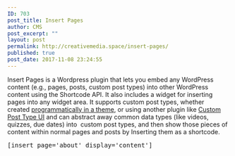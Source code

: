 ```yaml
---
ID: 703
post_title: Insert Pages
author: CMS
post_excerpt: ""
layout: post
permalink: http://creativemedia.space/insert-pages/
published: true
post_date: 2017-11-08 23:24:55
---
```

Insert Pages is a Wordpress plugin that lets you embed any WordPress content (e.g., pages, posts, custom post types) into other WordPress content using the Shortcode API. It also includes a widget for inserting pages into any widget area. It supports custom post types, whether created <a href="https://codex.wordpress.org/Post_Types" rel="nofollow">programmatically in a theme</a>, or using another plugin like <a href="https://wordpress.org/plugins/custom-post-type-ui/">Custom Post Type UI</a> and can abstract away common data types (like videos, quizzes, due dates) into  custom post types, and then show those pieces of content within normal pages and posts by Inserting them as a shortcode.

<code></code>
<pre>[insert page='about' display='content']</pre>
&nbsp;